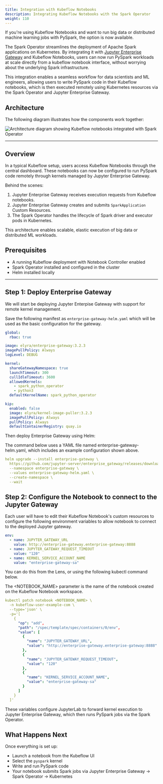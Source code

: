 ```yaml
---
title: Integration with Kubeflow Notebooks
description: Integrating Kubeflow Notebooks with the Spark Operator
weight: 110
---
```


If you're using Kubeflow Notebooks and want to run big data or distributed machine learning jobs with PySpark, the option is now available.

The Spark Operator streamlines the deployment of Apache Spark applications on Kubernetes. By integrating it with [Jupyter Enterprise Gateway](https://github.com/jupyter-server/enterprise_gateway) and Kubeflow Notebooks, users can now run PySpark workloads at scale directly from a kubeflow notebook interface, without worrying about the underlying Spark infrastructure.

This integration enables a seamless workflow for data scientists and ML engineers, allowing users to write PySpark code in their Kubeflow notebooks, which is then executed remotely using Kubernetes resources via the Spark Operator and Jupyter Enterprise Gateway.

## Architecture

The following diagram illustrates how the components work together:

<img src="/docs/images/spark-operator/notebooks-spark.png" 
     alt="Architecture diagram showing Kubeflow notebooks integrated with Spark Operator" 
     class="mt-3 mb-3 border rounded">
</img>

---

## Overview

In a typical Kubeflow setup, users access Kubeflow Notebooks through the central dashboard. These notebooks can now be configured to run PySpark code remotely through kernels managed by Jupyter Enterprise Gateway.

Behind the scenes:

1. Jupyter Enterprise Gateway receives execution requests from Kubeflow notebooks.
2. Jupyter Enterprise Gateway creates and submits `SparkApplication` Custom Resources.
3. The Spark Operator handles the lifecycle of Spark driver and executor pods in Kubernetes.

This architecture enables scalable, elastic execution of big data or distributed ML workloads.

## Prerequisites

- A running Kubeflow deployment with Notebook Controller enabled
- Spark Operator installed and configured in the cluster
- Helm installed locally

---

## Step 1: Deploy Enterprise Gateway


We will start be deploying Jupyter Enterpise Gateway with support for remote kernel management.

Save the following manifest as `enterprise-gateway-helm.yaml` which will be used as the basic configuration for the gateway.

```yaml
global:
  rbac: true

image: elyra/enterprise-gateway:3.2.3
imagePullPolicy: Always
logLevel: DEBUG

kernel:
  shareGatewayNamespace: true
  launchTimeout: 300
  cullIdleTimeout: 3600
  allowedKernels:
    - spark_python_operator
    - python3
  defaultKernelName: spark_python_operator

kip:
  enabled: false
  image: elyra/kernel-image-puller:3.2.3
  imagePullPolicy: Always
  pullPolicy: Always
  defaultContainerRegistry: quay.io

```

Then deploy Enterprise Gateway using Helm:

The command below uses a YAML file named enterprise-gateway-helm.yaml, which includes an example configuration shown above.

```yaml
helm upgrade --install enterprise-gateway \
  https://github.com/jupyter-server/enterprise_gateway/releases/download/v3.2.3/jupyter_enterprise_gateway_helm-3.2.3.tar.gz \
  --namespace enterprise-gateway \
  --values enterprise-gateway-helm.yaml \
  --create-namespace \
  --wait

```

## Step 2: Configure the Notebook to connect to the Jupyter Gateway

Each user will have to edit their Kubeflow Notebook's custom resources to configure the following environment variables to allow notebook to connect to the deployed Jupyter gateway.
    
```yaml
env:
  - name: JUPYTER_GATEWAY_URL
    value: http://enterprise-gateway.enterprise-gateway:8888
  - name: JUPYTER_GATEWAY_REQUEST_TIMEOUT
    value: "120"
  - name: KERNEL_SERVICE_ACCOUNT_NAME
    value: "enterprise-gateway-sa"

```

You can do this from the Lens, or using the following kubectl command below.

The <NOTEBOOK_NAME> parameter is the name of the notebook created on the Kubeflow Notebook workspace.

```yaml
kubectl patch notebook <NOTEBOOK_NAME> \
  -n kubeflow-user-example-com \
  --type='json' \
  -p='[
    {
      "op": "add",
      "path": "/spec/template/spec/containers/0/env",
      "value": [
        {
          "name": "JUPYTER_GATEWAY_URL",
          "value": "http://enterprise-gateway.enterprise-gateway:8888"
        },
        {
          "name": "JUPYTER_GATEWAY_REQUEST_TIMEOUT",
          "value": "120"
        },
        {
          "name": "KERNEL_SERVICE_ACCOUNT_NAME",
          "value": "enterprise-gateway-sa"
        }
      ]
    }
  ]'

```

These variables configure JupyterLab to forward kernel execution to Jupyter Enterprise Gateway, which then runs PySpark jobs via the Spark Operator.

## What Happens Next

Once everything is set up:

- Launch a notebook from the Kubeflow UI
- Select the `pyspark` kernel
- Write and run PySpark code
- Your notebook submits Spark jobs via Jupyter Enterprise Gateway → Spark Operator → Kubernetes



